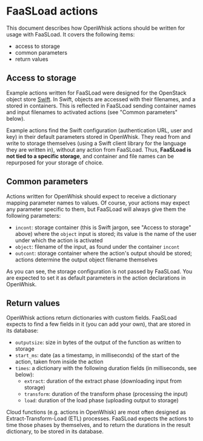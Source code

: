 # FaaSLoad actions

This document describes how OpenWhisk actions should be written for usage with FaaSLoad.
It covers the following items:

 * access to storage
 * common parameters
 * return values

## Access to storage

Example actions written for FaaSLoad were designed for the OpenStack object store [Swift](https://www.openstack.org/software/releases/victoria/components/swift).
In Swift, objects are accessed with their filenames, and a stored in containers.
This is reflected in FaaSLoad sending container names and input filenames to activated actions (see "Common parameters" below).

Example actions find the Swift configuration (authentication URL, user and key) in their default parameters stored in OpenWhisk.
They read from and write to storage themselves (using a Swift client library for the language they are written in), without any action from FaaSLoad.
Thus, **FaaSLoad is not tied to a specific storage**, and container and file names can be repurposed for your storage of choice.

## Common parameters

Actions written for OpenWhisk should expect to receive a dictionary mapping parameter names to values.
Of course, your actions may expect any parameter specific to them, but FaaSLoad will always give them the following parameters:

 * `incont`: storage container (this is Swift jargon, see "Access to storage" above) where the `object` input is stored; its value is the name of the user under which the action is activated
 * `object`: filename of the input, as found under the container `incont`
 * `outcont`: storage container where the action's output should be stored; actions determine the output object filename themselves

As you can see, the storage configuration is not passed by FaaSLoad.
You are expected to set it as default parameters in the action declarations in OpenWhisk.

## Return values

OpenWhisk actions return dictionaries with custom fields.
FaaSLoad expects to find a few fields in it (you can add your own), that are stored in its database:

 * `outputsize`: size in bytes of the output of the function as written to storage
 * `start_ms`: date (as a timestamp, in milliseconds) of the start of the action, taken from inside the action
 * `times`: a dictionary with the following duration fields (in milliseconds, see below):
   * `extract`: duration of the extract phase (downloading input from storage)
   * `transform`: duration of the transform phase (processing the input)
   * `load`: duration of the load phase (uploading output to storage)

Cloud functions (e.g. actions in OpenWhisk) are most often designed as Extract-Transform-Load (ETL) processes.
FaaSLoad expects the actions to time those phases by themselves, and to return the durations in the result dictionary, to be stored in its database.
